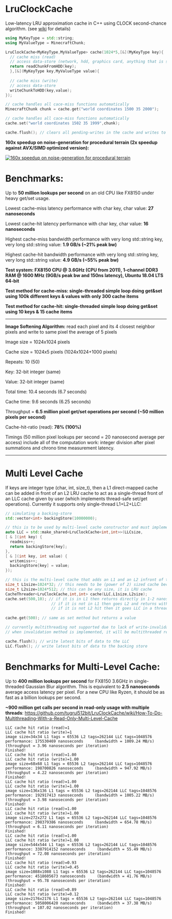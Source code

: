 # LruClockCache
Low-latency LRU approximation cache in C++ using CLOCK second-chance algorithm. (see [wiki](https://github.com/tugrul512bit/LruClockCache/wiki) for details)

```CPP
using MyKeyType = std::string;
using MyValueType = MinecraftChunk;

LruClockCache<MyKeyType,MyValueType> cache(1024*5,[&](MyKeyType key){ 
  // cache miss (read)
  // access data-store (network, hdd, graphics card, anything that is slower than RAM or higher-latency than RAM-latency x2)
  return readChunkFromHDD(key);
  },[&](MyKeyType key,MyValueType value){ 
  
  // cache miss (write)
  // access data-store
  writeChunkToHDD(key,value);
});

// cache handles all cace-miss functions automatically
MinecraftChunk chunk = cache.get("world coordinates 1500 35 2000");

// cache handles all cace-miss functions automatically
cache.set("world coordinates 1502 35 1999",chunk);

cache.flush(); // clears all pending-writes in the cache and writes to backing-store
```

<b>160x speedup on noise-generation for procedural terrain (2x speedup against AVX/SIMD optimized version):</b>

[![160x speedup on noise-generation for procedural terrain](https://i.snipboard.io/iAXH5Z.jpg)](https://www.youtube.com/watch?v=Sw8fh3c7ESQ "160x speedup on noise-generation for procedural terrain!")




# Benchmarks:

Up to <b>50 million lookups per second</b> on an old CPU like FX8150 under heavy get/set usage.

Lowest cache-miss latency performance with char key, char value: <b>27 nanoseconds</b>

Lowest cache-hit latency performance with char key, char value: <b>16 nanoseconds</b>

Highest cache-miss bandwidth performance with very long std::string key, very long std::string value: <b>1.9 GB/s (~21% peak bw)</b>

Highest cache-hit bandwidth performance with very long std::string key, very long std::string value: <b>4.9 GB/s (~55% peak bw)</b>

<b>Test system: FX8150 CPU @ 3.6GHz (CPU from 2011), 1-channel DDR3 RAM @ 1600 MHz (9GB/s peak bw and 150ns latency), Ubuntu 18.04 LTS 64-bit</b>

<b>Test method for cache-miss: single-threaded simple loop doing get&set using 100k different keys & values with only 300 cache items</b>

<b>Test method for cache-hit: single-threaded simple loop doing get&set using 10 keys & 15 cache items</b>

-----

<b>Image Softening Algorithm:</b> read each pixel and its 4 closest neighbor pixels and write to same pixel the average of 5 pixels

Image size = 1024x1024 pixels

Cache size = 1024x5 pixels (1024x1024+1000 pixels)

Repeats: 10 (50)

Key: 32-bit integer (same)

Value: 32-bit integer (same)

Total time: 10.4 seconds (6.7 seconds)

Cache time: 9.6 seconds (6.25 seconds)

Throughput = <b>6.5 million pixel get/set operations per second (~50 million pixels per second)</b>

Cache-hit-ratio (read): <b>78% (100%)</b>

Timings (50 million pixel lookups per second = 20 nanosecond average per access) include all of the computation work: integer division after pixel summations and chrono time measurement latency.

--------

# Multi Level Cache

If keys are integer type (char, int, size_t), then a L1 direct-mapped cache can be added in front of an L2 LRU cache to act as a single-thread front of an LLC cache given by user (which implements thread-safe set/get operations). Currently it supports only single-thread L1+L2+LLC:

```CPP
// simulating a backing-store
std::vector<int> backingStore(10000000);

// this is to be used by multi-level cache constructor and must implement getThreadSafe setThreadSafe methods.
auto LLC = std::make_shared<LruClockCache<int,int>>(LLCsize,
[ & ](int key) {
  readmiss++;
  return backingStore[key];
},
[ & ](int key, int value) {
  writemiss++;
  backingStore[key] = value;
});

// this is the multi-level cache that adds an L1 and an L2 infront of the LLC.
size_t L1size=1024*32; // this needs to be (power of 2) sized cache because it is direct-mapped (with N-way tags) cache
size_t L2size=1024*512; // this can be any size, it is LRU cache
CacheThreader<LruClockCache,int,int> cache(LLC,L1size,L2size);
cache.set(500,10); // if it is in L1 then returns directly in 1-2 nanoseconds
                    // if it is not in L1 then goes L2 and returns within ~50 nanoseconds if its an L2 hit
                    // if it is not L2 hit then it goes LLC in a thread-safe way and gets data much slower like 500 nanoseconds or more due to std::lock_guard
 
cache.get(500); // same as set method but returns a value

// currently multithreading not supported due to lack of write-invalidation method but with a few changes it is ready to be used as a read-only cache
// when invalidation method is implemented, it will be multithreaded read-write cache. For now, it is single-thread read-write cache.

cache.flush(); // write latest bits of data to the LLC
LLC.flush(); // write latest bits of data to the backing store
```

# Benchmarks for Multi-Level Cache:

Up to <b>400 million lookups per second</b> for FX8150 3.6GHz in single-threaded Gaussian Blur algorithm. This is equivalent to <b>2.5 nanoseconds</b> average access latency per pixel. For a new CPU like Ryzen, it should be as fast as a billion lookups per second.

<b>~900 million get calls per second in read-only usage with multiple threads</b>: https://github.com/tugrul512bit/LruClockCache/wiki/How-To-Do-Multithreading-With-a-Read-Only-Multi-Level-Cache

```
LLC cache hit ratio (read)=1
LLC cache hit ratio (write)=1
image size=34x34 L1 tags = 65536 L2 tags=262144 LLC tags=1048576 performance: 175530469 nanoseconds     (bandwidth = 1009.24 MB/s)      (throughput = 3.96 nanoseconds per iteration) 
Finished!
LLC cache hit ratio (read)=1.00
LLC cache hit ratio (write)=1.00
image size=68x68 L1 tags = 65536 L2 tags=262144 LLC tags=1048576 performance: 198700826 nanoseconds     (bandwidth = 947.92 MB/s)      (throughput = 4.22 nanoseconds per iteration) 
Finished!
LLC cache hit ratio (read)=1.00
LLC cache hit ratio (write)=1.00
image size=136x136 L1 tags = 65536 L2 tags=262144 LLC tags=1048576 performance: 192917413 nanoseconds     (bandwidth = 1005.22 MB/s)      (throughput = 3.98 nanoseconds per iteration) 
Finished!
LLC cache hit ratio (read)=1.00
LLC cache hit ratio (write)=1.00
image size=272x272 L1 tags = 65536 L2 tags=262144 LLC tags=1048576 performance: 298379386 nanoseconds     (bandwidth = 654.78 MB/s)      (throughput = 6.11 nanoseconds per iteration) 
Finished!
LLC cache hit ratio (read)=1.00
LLC cache hit ratio (write)=1.00
image size=544x544 L1 tags = 65536 L2 tags=262144 LLC tags=1048576 performance: 3387914152 nanoseconds     (bandwidth = 55.49 MB/s)      (throughput = 72.08 nanoseconds per iteration) 
Finished!
LLC cache hit ratio (read)=0.93
LLC cache hit ratio (write)=0.45
image size=1088x1088 L1 tags = 65536 L2 tags=262144 LLC tags=1048576 performance: 4518605673 nanoseconds     (bandwidth = 41.76 MB/s)      (throughput = 95.78 nanoseconds per iteration) 
Finished!
LLC cache hit ratio (read)=0.89
LLC cache hit ratio (write)=0.12
image size=2176x2176 L1 tags = 65536 L2 tags=262144 LLC tags=1048576 performance: 5058006420 nanoseconds     (bandwidth = 37.38 MB/s)      (throughput = 107.02 nanoseconds per iteration) 
Finished!

```

